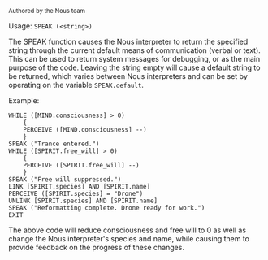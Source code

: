 <sub>Authored by the Nous team</sub>

Usage: `SPEAK (<string>)`

The SPEAK function causes the Nous interpreter to return the specified string through the current default means of communication (verbal or text). This can be used to return system messages for debugging, or as the main purpose of the code. Leaving the string empty will cause a default string to be returned, which varies between Nous interpreters and can be set by operating on the variable `SPEAK.default`.

Example:
```
WHILE ([MIND.consciousness] > 0)
    {
    PERCEIVE ([MIND.consciousness] --)
    }
SPEAK ("Trance entered.")
WHILE ([SPIRIT.free_will] > 0)
    {
    PERCEIVE ([SPIRIT.free_will] --)
    }
SPEAK ("Free will suppressed.")
LINK [SPIRIT.species] AND [SPIRIT.name]
PERCEIVE ([SPIRIT.species] = "Drone")
UNLINK [SPIRIT.species] AND [SPIRIT.name]
SPEAK ("Reformatting complete. Drone ready for work.")
EXIT
```

The above code will reduce consciousness and free will to 0 as well as change the Nous interpreter's species and name, while causing them to provide feedback on the progress of these changes.
